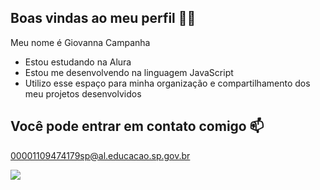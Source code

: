 ## Boas vindas ao meu perfil 💙💙
Meu nome é Giovanna Campanha
- Estou estudando na Alura
- Estou me desenvolvendo na linguagem JavaScript
- Utilizo esse espaço para minha organização e compartilhamento dos meu projetos desenvolvidos
## Você pode entrar em contato comigo 📫
00001109474179sp@al.educacao.sp.gov.br

![](https://media1.tenor.com/m/auwW9Vb5uK0AAAAd/happy-dance.gif)


